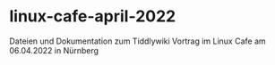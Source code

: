 # linux-cafe-april-2022
Dateien und Dokumentation zum Tiddlywiki Vortrag im Linux Cafe am 06.04.2022 in Nürnberg
